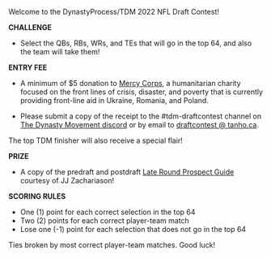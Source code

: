 Welcome to the DynastyProcess/TDM 2022 NFL Draft Contest!

**CHALLENGE**

* Select the QBs, RBs, WRs, and TEs that will go in the top 64, and also the team will take them!

**ENTRY FEE**

* A minimum of $5 donation to [Mercy Corps](https://www.mercycorps.org/), a humanitarian charity focused on the front lines of crisis, disaster, and poverty that is currently providing front-line aid in Ukraine, Romania, and Poland. 

* Please submit a copy of the receipt to the #tdm-draftcontest channel on [The Dynasty Movement discord](https://thedynastymovement.com/discord) or by email to [draftcontest @ tanho.ca](mailto://draftcontest@tanho.ca).

The top TDM finisher will also receive a special flair!

**PRIZE**

* A copy of the predraft and postdraft [Late Round Prospect Guide](https://lateround.com/#guides) courtesy of JJ Zachariason!

**SCORING RULES**

* One (1) point for each correct selection in the top 64
* Two (2) points for each correct player-team match
* Lose one (-1) point for each selection that does not go in the top 64

Ties broken by most correct player-team matches. Good luck!
